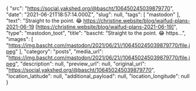 {
  "src": "https://social.yakshed.org/@bascht/106450245039879770",
  "date": "2021-06-21T18:57:14.000Z",
  "slug": null,
  "tags": [
    "mastodon"
  ],
  "text": "Straight to the point. 😂 https://christine.website/blog/waifud-plans-2021-06-19 [https://christine.website/blog/waifud-plans-2021-06-19]",
  "type": "mastodon_toot",
  "title": "bascht: “Straight to the point. 😂 https…",
  "images": [
    "https://img.bascht.com/mastodon/2021/06/21//106450245039879770/file.jpeg"
  ],
  "category": "posts",
  "media_url": "https://img.bascht.com/mastodon/2021/06/21//106450245039879770/file.jpeg",
  "description": null,
  "preview_url": null,
  "original_url": "https://social.yakshed.org/@bascht/106450245039879770",
  "location_latitude": null,
  "additional_payload": null,
  "location_longitude": null
}